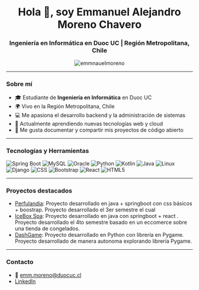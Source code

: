 <h1 align="center">Hola 👋, soy Emmanuel Alejandro Moreno Chavero</h1>
<h3 align="center">Ingeniería en Informática en Duoc UC | Región Metropolitana, Chile</h3>

<p align="center">
  <img src="https://komarev.com/ghpvc/?username=emmnauelmoreno&label=Profile%20views&color=0e75b6&style=flat" alt="emmnauelmoreno" />
</p>

---

### Sobre mí

- 🎓 Estudiante de **Ingeniería en Informática** en Duoc UC
- 🌍 Vivo en la Región Metropolitana, Chile
- 💻 Me apasiona el desarrollo backend y la administración de sistemas
- 🚀 Actualmente aprendiendo nuevas tecnologías web y cloud
- 📝 Me gusta documentar y compartir mis proyectos de código abierto

---

### Tecnologías y Herramientas

![Spring Boot](https://img.shields.io/badge/-SpringBoot-6DB33F?style=flat-square&logo=Spring-Boot&logoColor=white)
![MySQL](https://img.shields.io/badge/-MySQL-4479A1?style=flat-square&logo=mysql&logoColor=white)
![Oracle](https://img.shields.io/badge/-Oracle-F80000?style=flat-square&logo=oracle&logoColor=white)
![Python](https://img.shields.io/badge/-Python-3776AB?style=flat-square&logo=python&logoColor=white)
![Kotlin](https://img.shields.io/badge/-Kotlin-0095D5?style=flat-square&logo=kotlin&logoColor=white)
![Java](https://img.shields.io/badge/-Java-007396?style=flat-square&logo=java&logoColor=white)
![Linux](https://img.shields.io/badge/-Linux-FCC624?style=flat-square&logo=linux&logoColor=black)
![Django](https://img.shields.io/badge/-Django-092E20?style=flat-square&logo=django&logoColor=white)
![CSS](https://img.shields.io/badge/-CSS3-1572B6?style=flat-square&logo=css3)
![Bootstrap](https://img.shields.io/badge/-Bootstrap-7952B3?style=flat-square&logo=bootstrap)
![React](https://img.shields.io/badge/-React-61DAFB?style=flat-square&logo=react&logoColor=black)
![HTML5](https://img.shields.io/badge/-HTML5-E34F26?style=flat-square&logo=html5&logoColor=white)

---

### Proyectos destacados

- [Perfulandia](https://github.com/Emmvnu3l/Per): Proyecto desarrollado en java + springboot con css básicos + boostrap. Proyecto desarrollado el 3er semestre el cual 
- [IceBox Spa]():  Proyecto desarrollado en java con springboot + react . Proyecto desarrollado el 4to semestre basado en un eccomerce sobre una tienda de congelados. 
- [DashGame]():  Proyecto desarrollado en Python con librería en Pygame. Proyecto desarrollado de manera autonoma explorando librería Pygame.
---

### Contacto

- 📧 emm.moreno@duocuc.cl
- [LinkedIn](https://www.linkedin.com/in/3mmvnu3l/)
